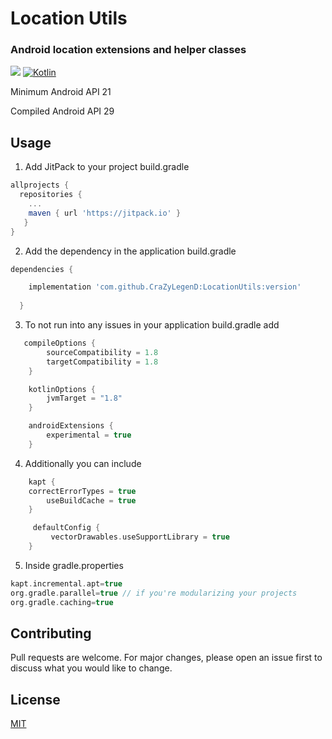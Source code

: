 


# Location Utils

### Android location extensions and helper classes

[![](https://jitpack.io/v/CraZyLegenD/LocationUtils.svg)](https://jitpack.io/#CraZyLegenD/LocationUtils)
[![Kotlin](https://img.shields.io/badge/Kotlin-1.3.72-blue.svg)](https://kotlinlang.org) 

Minimum Android API 21

Compiled Android API 29

## Usage
1. Add JitPack to your project build.gradle

```gradle
allprojects {
  repositories {
    ...
    maven { url 'https://jitpack.io' }
   }
}
```

2. Add the dependency in the application build.gradle

```gradle
dependencies {

    implementation 'com.github.CraZyLegenD:LocationUtils:version'
    
  }
```

3. To not run into any issues in your application build.gradle add

```gradle
   compileOptions {
        sourceCompatibility = 1.8
        targetCompatibility = 1.8
    }

    kotlinOptions {
        jvmTarget = "1.8"
    }

    androidExtensions {
        experimental = true
    }
```
4. Additionally you can include
```gradle
    kapt {	
	correctErrorTypes = true
        useBuildCache = true
    }

     defaultConfig {
     	 vectorDrawables.useSupportLibrary = true
    }
```  
5. Inside gradle.properties

```gradle
kapt.incremental.apt=true
org.gradle.parallel=true // if you're modularizing your projects
org.gradle.caching=true
```

## Contributing
Pull requests are welcome. For major changes, please open an issue first to discuss what you would like to change.

## License
[MIT](https://choosealicense.com/licenses/mit/)
